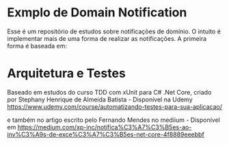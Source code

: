 # Exmplo de Domain Notification

Esse é um repositório de estudos sobre notificações de domínio. O intuito é implementar mais de uma forma de realizar as notificações.
A primeira forma é baseada em:

# Arquitetura e Testes
Baseado em estudos do curso TDD com xUnit para C# .Net Core, criado por Stephany Henrique de Almeida Batista - Disponível na Udemy https://www.udemy.com/course/automatizando-testes-para-sua-aplicacao/

e também no artigo escrito pelo Fernando Mendes no mediium - Disponível em https://medium.com/xp-inc/notifica%C3%A7%C3%B5es-ao-inv%C3%A9s-de-exce%C3%A7%C3%B5es-net-core-4f8889eeebbf
